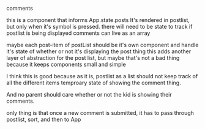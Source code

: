 comments

this is a component that informs App.state.posts
It's rendered in postlist, but only when it's symbol is pressed. 
there will need to be state to track if postlist is being displayed
comments can live as an array


maybe each post-item of postList should be it's own component and handle it's state of whether or not it's
displaying the post thing
this adds another layer of abstraction for the post list, but maybe that's not a bad thing because it keeps components
small and simple

I think this is good because as it is, postlist as a list should not keep track of all the different items temproary state of showing the comment thing. 

And no parent should care whether or not the kid is showing their comments. 

only thing is that once a new comment is submitted, it has to pass through postlist, sort, and then to App
  